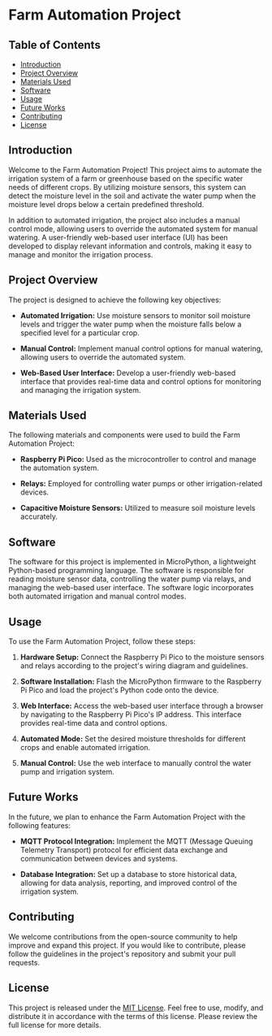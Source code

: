 # Farm Automation Project

## Table of Contents
- [Introduction](#introduction)
- [Project Overview](#project-overview)
- [Materials Used](#materials-used)
- [Software](#software)
- [Usage](#usage)
- [Future Works](#future-works)
- [Contributing](#contributing)
- [License](#license)

## Introduction
Welcome to the Farm Automation Project! This project aims to automate the irrigation system of a farm or greenhouse based on the specific water needs of different crops. By utilizing moisture sensors, this system can detect the moisture level in the soil and activate the water pump when the moisture level drops below a certain predefined threshold.

In addition to automated irrigation, the project also includes a manual control mode, allowing users to override the automated system for manual watering. A user-friendly web-based user interface (UI) has been developed to display relevant information and controls, making it easy to manage and monitor the irrigation process.

## Project Overview
The project is designed to achieve the following key objectives:
- **Automated Irrigation:** Use moisture sensors to monitor soil moisture levels and trigger the water pump when the moisture falls below a specified level for a particular crop.

- **Manual Control:** Implement manual control options for manual watering, allowing users to override the automated system.

- **Web-Based User Interface:** Develop a user-friendly web-based interface that provides real-time data and control options for monitoring and managing the irrigation system.

## Materials Used
The following materials and components were used to build the Farm Automation Project:

- **Raspberry Pi Pico:** Used as the microcontroller to control and manage the automation system.

- **Relays:** Employed for controlling water pumps or other irrigation-related devices.

- **Capacitive Moisture Sensors:** Utilized to measure soil moisture levels accurately.

## Software
The software for this project is implemented in MicroPython, a lightweight Python-based programming language. The software is responsible for reading moisture sensor data, controlling the water pump via relays, and managing the web-based user interface. The software logic incorporates both automated irrigation and manual control modes.

## Usage
To use the Farm Automation Project, follow these steps:

1. **Hardware Setup:** Connect the Raspberry Pi Pico to the moisture sensors and relays according to the project's wiring diagram and guidelines.

2. **Software Installation:** Flash the MicroPython firmware to the Raspberry Pi Pico and load the project's Python code onto the device.

3. **Web Interface:** Access the web-based user interface through a browser by navigating to the Raspberry Pi Pico's IP address. This interface provides real-time data and control options.

4. **Automated Mode:** Set the desired moisture thresholds for different crops and enable automated irrigation.

5. **Manual Control:** Use the web interface to manually control the water pump and irrigation system.

## Future Works
In the future, we plan to enhance the Farm Automation Project with the following features:

- **MQTT Protocol Integration:** Implement the MQTT (Message Queuing Telemetry Transport) protocol for efficient data exchange and communication between devices and systems.

- **Database Integration:** Set up a database to store historical data, allowing for data analysis, reporting, and improved control of the irrigation system.

## Contributing
We welcome contributions from the open-source community to help improve and expand this project. If you would like to contribute, please follow the guidelines in the project's repository and submit your pull requests.

## License
This project is released under the [MIT License](LICENSE). Feel free to use, modify, and distribute it in accordance with the terms of this license. Please review the full license for more details.

